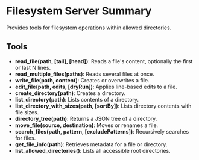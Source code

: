 # Filesystem Server Summary
Provides tools for filesystem operations within allowed directories.
## Tools
- **read_file(path, [tail], [head])**: Reads a file's content, optionally the first or last N lines.
- **read_multiple_files(paths)**: Reads several files at once.
- **write_file(path, content)**: Creates or overwrites a file.
- **edit_file(path, edits, [dryRun])**: Applies line-based edits to a file.
- **create_directory(path)**: Creates a directory.
- **list_directory(path)**: Lists contents of a directory.
- **list_directory_with_sizes(path, [sortBy])**: Lists directory contents with file sizes.
- **directory_tree(path)**: Returns a JSON tree of a directory.
- **move_file(source, destination)**: Moves or renames a file.
- **search_files(path, pattern, [excludePatterns])**: Recursively searches for files.
- **get_file_info(path)**: Retrieves metadata for a file or directory.
- **list_allowed_directories()**: Lists all accessible root directories.
